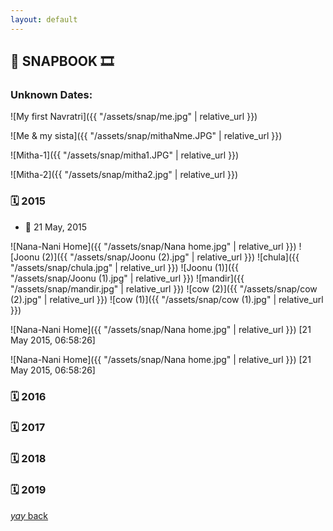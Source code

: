 ```yaml
---
layout: default
---
```


## 📸 SNAPBOOK 🎞


### Unknown Dates:
![My first Navratri]({{ "/assets/snap/me.jpg" | relative_url }})

![Me & my sista]({{ "/assets/snap/mithaNme.JPG" | relative_url }})

![Mitha-1]({{ "/assets/snap/mitha1.JPG" | relative_url }})

![Mitha-2]({{ "/assets/snap/mitha2.jpg" | relative_url }})

### 🗓 2015

* 📅 21 ‎May, 2015

![Nana-Nani Home]({{ "/assets/snap/Nana home.jpg" | relative_url }})
![Joonu (2)]({{ "/assets/snap/Joonu (2).jpg" | relative_url }})
![chula]({{ "/assets/snap/chula.jpg" | relative_url }})
![Joonu (1)]({{ "/assets/snap/Joonu (1).jpg" | relative_url }})
![mandir]({{ "/assets/snap/mandir.jpg" | relative_url }})
![cow (2)]({{ "/assets/snap/cow (2).jpg" | relative_url }}) 
![cow (1)]({{ "/assets/snap/cow (1).jpg" | relative_url }}) 

![Nana-Nani Home]({{ "/assets/snap/Nana home.jpg" | relative_url }}) [21 ‎May ‎2015, ‏‎06:58:26]

![Nana-Nani Home]({{ "/assets/snap/Nana home.jpg" | relative_url }}) [21 ‎May ‎2015, ‏‎06:58:26]


### 🗓 2016

### 🗓 2017

### 🗓 2018

### 🗓 2019












































































































[_yay_ back](https://srterm.github.io/srt/blog.html)

